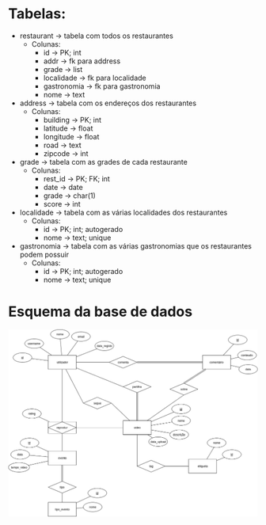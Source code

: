 # Tabelas:
 - restaurant -> tabela com todos os restaurantes
    - Colunas:
        - id -> PK; int
        - addr -> fk para address
        - grade -> list<int>
        - localidade -> fk para localidade
        - gastronomia -> fk para gastronomia
        - nome -> text
- address -> tabela com os endereços dos restaurantes
    - Colunas:
        - building -> PK; int 
        - latitude -> float
        - longitude -> float 
        - road -> text
        - zipcode -> int
- grade -> tabela com as grades de cada restaurante
    - Colunas:
        - rest_id -> PK; FK; int
        - date -> date
        - grade -> char(1)
        - score -> int
- localidade -> tabela com as várias localidades dos restaurantes
    - Colunas:
        - id -> PK; int; autogerado
        - nome -> text; unique
- gastronomia -> tabela com as várias gastronomias que os restaurantes podem possuir
    - Colunas:
        - id -> PK; int; autogerado
        - nome -> text; unique

# Esquema da base de dados
![esquema](2_database_diagram.png)
